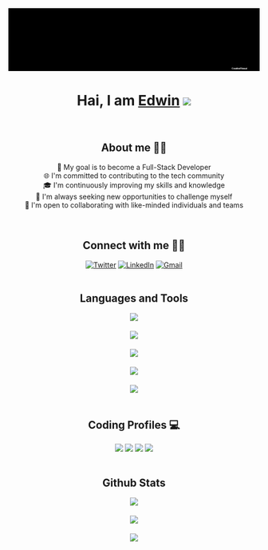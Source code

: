 <div align="center">
  <img alt="banner" src="bannerwhite.gif">
  <h1>Hai, I am <a href="https://edwineas.github.io/personal-site/" target="_blank">Edwin</a> <img
            src="https://media.giphy.com/media/hvRJCLFzcasrR4ia7z/giphy.gif" width="32"></h1><br>
  <h2>About me 👨‍💻</h2>
  <p>
    🎯 My goal is to become a Full-Stack Developer<br>
    🌐 I'm committed to contributing to the tech community<br>
    🎓 I'm continuously improving my skills and knowledge<br>
    🚀 I'm always seeking new opportunities to challenge myself<br>
    🤝 I'm open to collaborating with like-minded individuals and teams<br>
  </p><br>
  <h2>Connect with me 🙋‍♂️</h2>
  <a href="https://twitter.com/edwinalexshaji" target="_blank"><img alt="Twitter" src="https://img.shields.io/badge/twitter-%231DA1F2.svg?&style=for-the-badge&logo=twitter&logoColor=white" /></a>
  <a href="https://www.linkedin.com/in/edwinalexshaji/" target="_blank"><img alt="LinkedIn" src="https://img.shields.io/badge/linkedin-%230077B5.svg?&style=for-the-badge&logo=linkedin&logoColor=white" /></a>
  <a href="mailto:edwinalexshaji@gmail.com" target="_blank"><img alt="Gmail" src="https://img.shields.io/badge/-Gmail-D14836?style=for-the-badge&logo=Gmail&logoColor=white" /></a>
  <br><br>
  <h2>Languages and Tools</h2>
  <img src="https://skillicons.dev/icons?i=python,javascript,ts,java,c" /><br><br>
  <img src="https://skillicons.dev/icons?i=html,css,bootstrap,jquery" /><br><br>
  <img src="https://skillicons.dev/icons?i=react,nextjs,fastapi,tailwind" /><br><br>
  <img src="https://skillicons.dev/icons?i=git,github,nginx" /><br><br>
  <img src="https://skillicons.dev/icons?i=markdown,figma,latex,vscode" />
  <br><br>
  <h2>Coding Profiles 💻</h2>
  <a href="https://www.hackerrank.com/edwinalexshaji"><img src="https://img.shields.io/badge/-Hackerrank-2EC866?style=for-the-badge&logo=HackerRank&logoColor=white"></a>
  <a href="https://www.hackerearth.com/@edwinalexshaji"><img src="https://img.shields.io/badge/HackerEarth-%232C3454.svg?&style=for-the-badge&logo=HackerEarth&logoColor=Blue"></a>
  <a href="https://leetcode.com/edwinalexshaji/"><img src="https://img.shields.io/badge/-LeetCode-FFA116?style=for-the-badge&logo=LeetCode&logoColor=black"></a>
  <a href="https://www.codechef.com/users/edwinalex"><img src="https://img.shields.io/badge/-CodeChef-5B4638?style=for-the-badge&logo=CodeChef&logoColor=white"></a>
  <br><br>
<h2>Github Stats</h2>
<img width="495px" src="https://streak-stats.demolab.com?user=edwineas&theme=dark"/><br><br>
<img width="495px" src="https://github-readme-stats.vercel.app/api?username=edwineas&show_icons=true&count_private=true&theme=dark" /><br><br>
<img width="495px" src="https://github-readme-activity-graph.vercel.app/graph?username=edwineas&theme=react-dark"/>
</div>
